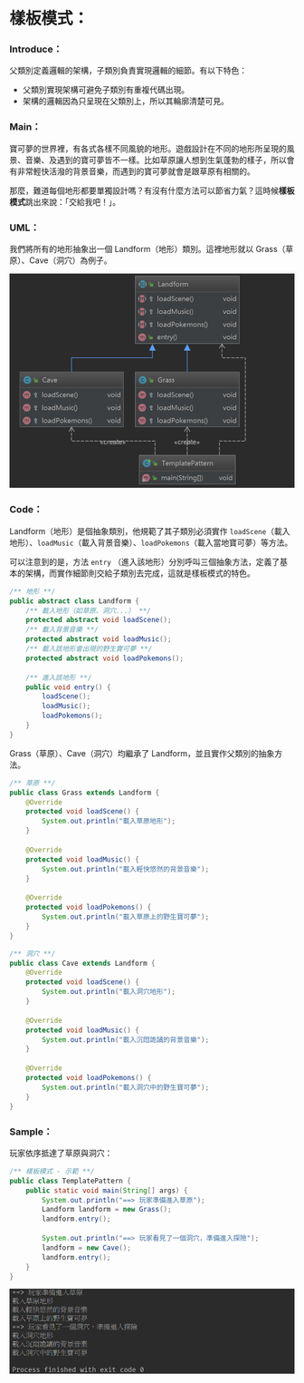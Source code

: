# 樣板模式：
### Introduce：
父類別定義邏輯的架構，子類別負責實現邏輯的細節。有以下特色：

* 父類別實現架構可避免子類別有重複代碼出現。
* 架構的邏輯因為只呈現在父類別上，所以其輪廓清楚可見。

### Main：
寶可夢的世界裡，有各式各樣不同風貌的地形。遊戲設計在不同的地形所呈現的風景、音樂、及遇到的寶可夢皆不一樣。比如草原讓人想到生氣蓬勃的樣子，所以會有非常輕快活潑的背景音樂，而遇到的寶可夢就會是跟草原有相關的。

那麼，難道每個地形都要單獨設計嗎？有沒有什麼方法可以節省力氣？這時候**樣板模式**跳出來說：「交給我吧！」。

### UML：

我們將所有的地形抽象出一個 Landform（地形）類別。這裡地形就以 Grass（草原）、Cave（洞穴）為例子。

![Template UML](/1_Basic/Design_Pattern/Image/Template_J.png "Template UML")

### Code：

Landform（地形）是個抽象類別，他規範了其子類別必須實作 `loadScene`（載入地形）、`loadMusic`（載入背景音樂）、`loadPokemons`（載入當地寶可夢）等方法。

可以注意到的是，方法 `entry` （進入該地形）分別呼叫三個抽象方法，定義了基本的架構，而實作細節則交給子類別去完成，這就是樣板模式的特色。

```Java
/** 地形 **/
public abstract class Landform {
    /** 載入地形（如草原、洞穴...） **/
    protected abstract void loadScene();
    /** 載入背景音樂 **/
    protected abstract void loadMusic();
    /** 載入該地形會出現的野生寶可夢 **/
    protected abstract void loadPokemons();

    /** 進入該地形 **/
    public void entry() {
        loadScene();
        loadMusic();
        loadPokemons();
    }
}
```

Grass（草原）、Cave（洞穴）均繼承了 Landform，並且實作父類別的抽象方法。

```Java
/** 草原 **/
public class Grass extends Landform {
    @Override
    protected void loadScene() {
        System.out.println("載入草原地形");
    }

    @Override
    protected void loadMusic() {
        System.out.println("載入輕快悠然的背景音樂");
    }

    @Override
    protected void loadPokemons() {
        System.out.println("載入草原上的野生寶可夢");
    }
}
```
```Java
/** 洞穴 **/
public class Cave extends Landform {
    @Override
    protected void loadScene() {
        System.out.println("載入洞穴地形");
    }

    @Override
    protected void loadMusic() {
        System.out.println("載入沉悶詭譎的背景音樂");
    }

    @Override
    protected void loadPokemons() {
        System.out.println("載入洞穴中的野生寶可夢");
    }
}
```

### Sample：
玩家依序抵達了草原與洞穴：

```Java
/** 樣板模式 - 示範 **/
public class TemplatePattern {
    public static void main(String[] args) {
        System.out.println("==> 玩家準備進入草原");
        Landform landform = new Grass();
        landform.entry();

        System.out.println("==> 玩家看見了一個洞穴，準備進入探險");
        landform = new Cave();
        landform.entry();
    }
}
```
![Template Result](/1_Basic/Design_Pattern/Image/Template_R.png "Template Result")

